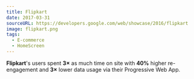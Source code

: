```yaml
---
title: Flipkart
date: 2017-03-31
sourceURL: https://developers.google.com/web/showcase/2016/flipkart
image: flipkart.png
tags:
  - E-commerce
  - HomeScreen
---
```


**Flipkart**'s users spent **3×** as much time on site with **40%** higher
re-engagement and **3×** lower data usage via their Progressive Web App.

